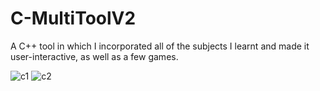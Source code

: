 # C-MultiToolV2
A C++ tool in which I incorporated all of the subjects I learnt and made it user-interactive, as well as a few games.

![c1](https://user-images.githubusercontent.com/73266650/203678898-ae51398b-390f-4ee0-9fb2-3c8208e74345.PNG)
![c2](https://user-images.githubusercontent.com/73266650/203678905-1846dbec-83a8-41ce-a444-38f01273c9c1.PNG)
